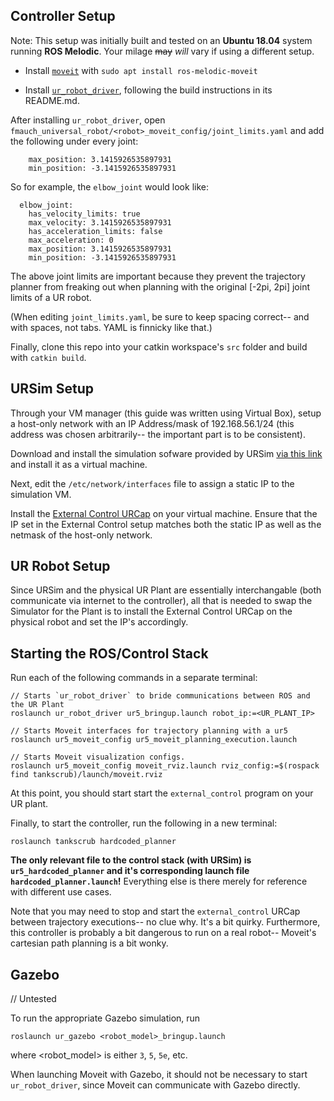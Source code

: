 ## Controller Setup

Note: This setup was initially built and tested on an **Ubuntu 18.04** system running **ROS Melodic**. Your milage ~~may~~ _will_ vary if using a different setup.

- Install [`moveit`](http://docs.ros.org/en/melodic/api/moveit_tutorials/html/doc/getting_started/getting_started.html) with `sudo apt install ros-melodic-moveit`

- Install [`ur_robot_driver`](https://github.com/UniversalRobots/Universal_Robots_ROS_Driver),
following the build instructions in its README.md. 

After installing `ur_robot_driver`, open `fmauch_universal_robot/<robot>_moveit_config/joint_limits.yaml` and add the following under every joint:

```
    max_position: 3.1415926535897931
    min_position: -3.1415926535897931 
```

So for example, the `elbow_joint` would look like:
```
  elbow_joint:
    has_velocity_limits: true
    max_velocity: 3.1415926535897931
    has_acceleration_limits: false
    max_acceleration: 0
    max_position: 3.1415926535897931
    min_position: -3.1415926535897931 
```

The above joint limits are important because they prevent the trajectory planner from freaking out when planning with the original [-2pi, 2pi] joint limits of a UR robot.

(When editing `joint_limits.yaml`, be sure to keep spacing correct-- and with spaces, not tabs. YAML is finnicky like that.)

Finally, clone this repo into your catkin workspace's `src` folder and build with `catkin build`.

## URSim Setup

Through your VM manager (this guide was written using Virtual Box), setup a host-only network with an IP Address/mask of 192.168.56.1/24 (this address was chosen arbitrarily-- the important part is to be consistent).

Download and install the simulation sofware provided by URSim [via this link](https://www.universal-robots.com/download/software-cb-series/simulator-non-linux/offline-simulator-cb-series-non-linux-ursim-3143/) and install it as a virtual machine.

Next, edit the `/etc/network/interfaces` file to assign a static IP to the simulation VM.

Install the [External Control URCap](https://github.com/UniversalRobots/Universal_Robots_ExternalControl_URCap) on your virtual machine. Ensure that the IP set in the External Control setup matches both the static IP as well as the netmask of the host-only network.

## UR Robot Setup
Since URSim and the physical UR Plant are essentially interchangable (both communicate via internet to the controller), all that is needed to swap the Simulator for the Plant is to install the External Control URCap on the physical robot and set the IP's accordingly.

## Starting the ROS/Control Stack

Run each of the following commands in a separate terminal:

```
// Starts `ur_robot_driver` to bride communications between ROS and the UR Plant
roslaunch ur_robot_driver ur5_bringup.launch robot_ip:=<UR_PLANT_IP>

// Starts Moveit interfaces for trajectory planning with a ur5
roslaunch ur5_moveit_config ur5_moveit_planning_execution.launch

// Starts Moveit visualization configs.
roslaunch ur5_moveit_config moveit_rviz.launch rviz_config:=$(rospack find tankscrub)/launch/moveit.rviz
```

At this point, you should start start the `external_control` program on your UR plant.

Finally, to start the controller, run the following in a new terminal:
```
roslaunch tankscrub hardcoded_planner
```

**The only relevant file to the control stack (with URSim) is `ur5_hardcoded_planner` and it's corresponding launch file `hardcoded_planner.launch`!** Everything else is there merely for reference with different use cases.

Note that you may need to stop and start the `external_control` URCap between trajectory executions-- no clue why. It's a bit quirky.
Furthermore, this controller is probably a bit dangerous to run on a real robot-- Moveit's cartesian path planning is a bit wonky.

## Gazebo

// Untested

To run the appropriate Gazebo simulation, run
```
roslaunch ur_gazebo <robot_model>_bringup.launch
```
where <robot_model> is either `3`, `5`, `5e`, etc.

When launching Moveit with Gazebo, it should not be necessary to start `ur_robot_driver`, since Moveit can communicate with Gazebo directly. 
